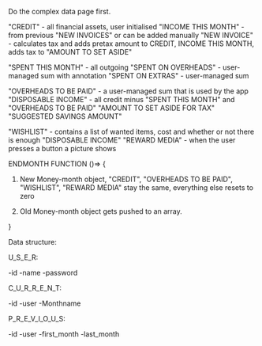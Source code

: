 Do the complex data page first.

"CREDIT" - all financial assets, user initialised
"INCOME THIS MONTH" - from previous "NEW INVOICES" or can be added manually
"NEW INVOICE" - calculates tax and adds pretax amount to CREDIT, INCOME THIS
MONTH, adds tax to "AMOUNT TO SET ASIDE"

"SPENT THIS MONTH" - all outgoing
"SPENT ON OVERHEADS" - user-managed sum with annotation
"SPENT ON EXTRAS" - user-managed sum

"OVERHEADS TO BE PAID" - a user-managed sum that is used by the app
"DISPOSABLE INCOME" - all credit minus "SPENT THIS MONTH" and "OVERHEADS TO BE
PAID"
"AMOUNT TO SET ASIDE FOR TAX"
"SUGGESTED SAVINGS AMOUNT"

"WISHLIST" - contains a list of wanted items, cost and whether or not there is
enough "DISPOSABLE INCOME"
"REWARD MEDIA" - when the user presses a button a picture shows

ENDMONTH FUNCTION ()=> {

1. New Money-month object, "CREDIT", "OVERHEADS TO BE PAID", "WISHLIST", "REWARD
   MEDIA" stay the same, everything else resets to zero

2. Old Money-month object gets pushed to an array.

}

Data structure:

U_S_E_R:

-id
-name
-password

C_U_R_R_E_N_T:

-id
-user
-Monthname

P_R_E_V_I_O_U_S:

-id
-user
-first_month
-last_month
